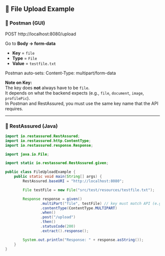## 📌 File Upload Example

### 🔹 Postman (GUI)

POST http://localhost:8080/upload

Go to **Body → form-data**
- **Key** = `file`
- **Type** = `File`
- **Value** = `testfile.txt`

Postman auto-sets:
Content-Type: multipart/form-data

**Note on Key:**  
The key does **not** always have to be `file`.  
It depends on what the backend expects (e.g., `file`, `document`, `image`, `profilePic`).  
In Postman and RestAssured, you must use the same key name that the API requires.  

---

### 🔹 RestAssured (Java)

```java
import io.restassured.RestAssured;
import io.restassured.http.ContentType;
import io.restassured.response.Response;

import java.io.File;

import static io.restassured.RestAssured.given;

public class FileUploadExample {
    public static void main(String[] args) {
        RestAssured.baseURI = "http://localhost:8080";

        File testFile = new File("src/test/resources/testfile.txt");

        Response response = given()
                .multiPart("file", testFile) // key must match API (e.g., file, image, document)
                .contentType(ContentType.MULTIPART)
                .when()
                .post("/upload")
                .then()
                .statusCode(200)
                .extract().response();

        System.out.println("Response: " + response.asString());
    }
}
